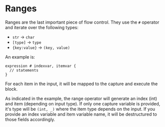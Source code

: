 # Ranges

Ranges are the last important piece of flow control. They use the `#` operator and iterate over the following types:

- `str` -> `char`
- `[type]` -> `type`
- `{key:value}` -> `(key, value)`

An example is:

```
expression # indexvar, itemvar {
  // statements
}
```

For each item in the input, it will be mapped to the capture and execute the block.

As indicated in the example, the range operator will generate an index (int) and item (depending on input type). If only one capture variable is provided, it's type will be `(int, _)` where the item type depends on the input. If you provide an index variable and item variable name, it will be destructured to those fields accordingly.
